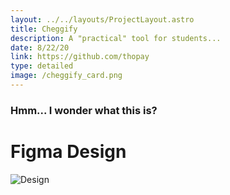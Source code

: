 ```yaml
---
layout: ../../layouts/ProjectLayout.astro
title: Cheggify
description: A "practical" tool for students...
date: 8/22/20
link: https://github.com/thopay
type: detailed
image: /cheggify_card.png
---
```

### Hmm... I wonder what this is?

# Figma Design
![Design](/cheggify.png)